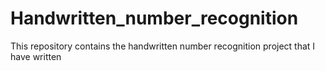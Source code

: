 # Handwritten_number_recognition
This repository contains the handwritten number recognition project that I have written
